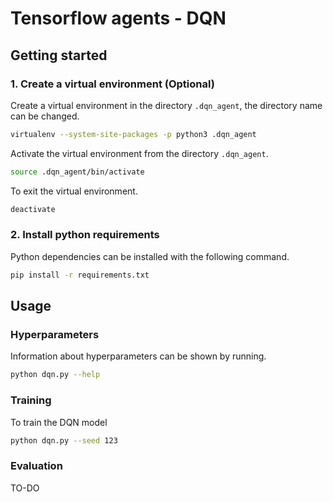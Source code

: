 # Tensorflow agents - DQN

## Getting started

### 1. Create a virtual environment (Optional)

Create a virtual environment in the directory `.dqn_agent`, the directory name can be changed.

```bash
virtualenv --system-site-packages -p python3 .dqn_agent
```

Activate the virtual environment from the directory `.dqn_agent`.

```bash
source .dqn_agent/bin/activate
```

To exit the virtual environment.

```bash
deactivate
```

### 2. Install python requirements

Python dependencies can be installed with the following command.

```bash
pip install -r requirements.txt
```

## Usage

### Hyperparameters

Information about hyperparameters can be shown by running.

```bash
python dqn.py --help
```

### Training

To train the DQN model

```bash
python dqn.py --seed 123
```

### Evaluation

TO-DO